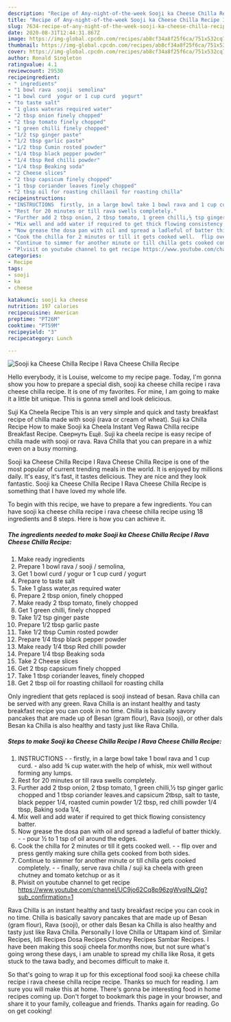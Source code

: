 ```yaml
---
description: "Recipe of Any-night-of-the-week Sooji ka Cheese Chilla Recipe I Rava Cheese Chilla Recipe"
title: "Recipe of Any-night-of-the-week Sooji ka Cheese Chilla Recipe I Rava Cheese Chilla Recipe"
slug: 7634-recipe-of-any-night-of-the-week-sooji-ka-cheese-chilla-recipe-i-rava-cheese-chilla-recipe
date: 2020-08-31T12:44:31.867Z
image: https://img-global.cpcdn.com/recipes/ab8cf34a8f25f6ca/751x532cq70/sooji-ka-cheese-chilla-recipe-i-rava-cheese-chilla-recipe-recipe-main-photo.jpg
thumbnail: https://img-global.cpcdn.com/recipes/ab8cf34a8f25f6ca/751x532cq70/sooji-ka-cheese-chilla-recipe-i-rava-cheese-chilla-recipe-recipe-main-photo.jpg
cover: https://img-global.cpcdn.com/recipes/ab8cf34a8f25f6ca/751x532cq70/sooji-ka-cheese-chilla-recipe-i-rava-cheese-chilla-recipe-recipe-main-photo.jpg
author: Ronald Singleton
ratingvalue: 4.1
reviewcount: 29530
recipeingredient:
- " ingredients"
- "1 bowl rava  sooji  semolina"
- "1 bowl curd  yogur or 1 cup curd  yogurt"
- "to taste salt"
- "1 glass wateras required water"
- "2 tbsp onion finely chopped"
- "2 tbsp tomato finely chopped"
- "1 green chilli finely chopped"
- "1/2 tsp ginger paste"
- "1/2 tbsp garlic paste"
- "1/2 tbsp Cumin rosted powder"
- "1/4 tbsp black pepper powder"
- "1/4 tbsp Red chilli powder"
- "1/4 tbsp Beaking soda"
- "2 Cheese slices"
- "2 tbsp capsicum finely chopped"
- "1 tbsp coriander leaves finely chopped"
- "2 tbsp oil for roasting chillaoil for roasting chilla"
recipeinstructions:
- "INSTRUCTIONS  firstly, in a large bowl take 1 bowl rava and 1 cup curd. also add ¾ cup water.with the help of whisk, mix well without forming any lumps."
- "Rest for 20 minutes or till rava swells completely."
- "Further add 2 tbsp onion, 2 tbsp tomato, 1 green chilli,½ tsp ginger garlic chopped and 1 tbsp coriander leaves.and capsicum 2tbsp, salt to taste, black pepper 1/4, roasted cumin powder 1/2 tbsp, red chilli powder 1/4 tbsp, Baking soda 1/4,"
- "Mix well and add water if required to get thick flowing consistency batter."
- "Now grease the dosa pan with oil and spread a ladleful of batter thickly.  pour ½ to 1 tsp of oil around the edges."
- "Cook the chilla for 2 minutes or till it gets cooked well.  flip over and press gently making sure chilla gets cooked from both sides."
- "Continue to simmer for another minute or till chilla gets cooked completely.  finally, serve rava chilla / suji ka cheela with green chutney and tomato ketchup or as it"
- "Plvisit on youtube channel to get recipe https://www.youtube.com/channel/UC9jo62Cq8p96zgWvqIN_Qlg?sub_confirmation=1"
categories:
- Recipe
tags:
- sooji
- ka
- cheese

katakunci: sooji ka cheese 
nutrition: 197 calories
recipecuisine: American
preptime: "PT26M"
cooktime: "PT59M"
recipeyield: "3"
recipecategory: Lunch

---
```



![Sooji ka Cheese Chilla Recipe I Rava Cheese Chilla Recipe](https://img-global.cpcdn.com/recipes/ab8cf34a8f25f6ca/751x532cq70/sooji-ka-cheese-chilla-recipe-i-rava-cheese-chilla-recipe-recipe-main-photo.jpg)

Hello everybody, it is Louise, welcome to my recipe page. Today, I'm gonna show you how to prepare a special dish, sooji ka cheese chilla recipe i rava cheese chilla recipe. It is one of my favorites. For mine, I am going to make it a little bit unique. This is gonna smell and look delicious.

Suji Ka Cheela Recipe This is an very simple and quick and tasty breakfast recipe of chilla made with sooji (rava or cream of wheat). Suji ka Chilla Recipe How to make Sooji ka Cheela Instant Veg Rawa Chilla recipe Breakfast Recipe. Свернуть Ещё. Suji ka cheela recipe is easy recipe of chilla made with sooji or rava. Rava Chilla that you can prepare in a whiz even on a busy morning.

Sooji ka Cheese Chilla Recipe I Rava Cheese Chilla Recipe is one of the most popular of current trending meals in the world. It is enjoyed by millions daily. It's easy, it's fast, it tastes delicious. They are nice and they look fantastic. Sooji ka Cheese Chilla Recipe I Rava Cheese Chilla Recipe is something that I have loved my whole life.


To begin with this recipe, we have to prepare a few ingredients. You can have sooji ka cheese chilla recipe i rava cheese chilla recipe using 18 ingredients and 8 steps. Here is how you can achieve it.

<!--inarticleads1-->

##### The ingredients needed to make Sooji ka Cheese Chilla Recipe I Rava Cheese Chilla Recipe:

1. Make ready  ingredients
1. Prepare 1 bowl rava / sooji / semolina,
1. Get 1 bowl curd / yogur or 1 cup curd / yogurt
1. Prepare to taste salt
1. Take 1 glass water,as required water
1. Prepare 2 tbsp onion, finely chopped
1. Make ready 2 tbsp tomato, finely chopped
1. Get 1 green chilli, finely chopped
1. Take 1/2 tsp ginger paste
1. Prepare 1/2 tbsp garlic paste
1. Take 1/2 tbsp Cumin rosted powder
1. Prepare 1/4 tbsp black pepper powder
1. Make ready 1/4 tbsp Red chilli powder
1. Prepare 1/4 tbsp Beaking soda
1. Take 2 Cheese slices
1. Get 2 tbsp capsicum finely chopped
1. Take 1 tbsp coriander leaves, finely chopped
1. Get 2 tbsp oil for roasting chillaoil for roasting chilla


Only ingredient that gets replaced is sooji instead of besan. Rava chilla can be served with any green. Rava Chilla is an instant healthy and tasty breakfast recipe you can cook in no time. Chilla is basically savory pancakes that are made up of Besan (gram flour), Rava (sooji), or other dals Besan ka Chilla is also healthy and tasty just like Rava Chilla. 

<!--inarticleads2-->

##### Steps to make Sooji ka Cheese Chilla Recipe I Rava Cheese Chilla Recipe:

1. INSTRUCTIONS -  - firstly, in a large bowl take 1 bowl rava and 1 cup curd. - also add ¾ cup water.with the help of whisk, mix well without forming any lumps.
1. Rest for 20 minutes or till rava swells completely.
1. Further add 2 tbsp onion, 2 tbsp tomato, 1 green chilli,½ tsp ginger garlic chopped and 1 tbsp coriander leaves.and capsicum 2tbsp, salt to taste, black pepper 1/4, roasted cumin powder 1/2 tbsp, red chilli powder 1/4 tbsp, Baking soda 1/4,
1. Mix well and add water if required to get thick flowing consistency batter.
1. Now grease the dosa pan with oil and spread a ladleful of batter thickly. -  - pour ½ to 1 tsp of oil around the edges.
1. Cook the chilla for 2 minutes or till it gets cooked well. -  - flip over and press gently making sure chilla gets cooked from both sides.
1. Continue to simmer for another minute or till chilla gets cooked completely. -  - finally, serve rava chilla / suji ka cheela with green chutney and tomato ketchup or as it
1. Plvisit on youtube channel to get recipe https://www.youtube.com/channel/UC9jo62Cq8p96zgWvqIN_Qlg?sub_confirmation=1


Rava Chilla is an instant healthy and tasty breakfast recipe you can cook in no time. Chilla is basically savory pancakes that are made up of Besan (gram flour), Rava (sooji), or other dals Besan ka Chilla is also healthy and tasty just like Rava Chilla. Personally I love Chilla or Uttapam kind of. Similar Recipes, Idli Recipes Dosa Recipes Chutney Recipes Sambar Recipes. I have been making this sooji cheela for.months now, but not sure what&#39;s going wrong these days, i am unable to spread my chilla like Rosa, it gets stuck to the tawa badly, and becomes difficult to make it. 

So that's going to wrap it up for this exceptional food sooji ka cheese chilla recipe i rava cheese chilla recipe recipe. Thanks so much for reading. I am sure you will make this at home. There's gonna be interesting food in home recipes coming up. Don't forget to bookmark this page in your browser, and share it to your family, colleague and friends. Thanks again for reading. Go on get cooking!
